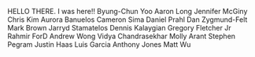 HELLO THERE.
I was here!!
Byung-Chun Yoo
Aaron Long
Jennifer McGiny
Chris Kim
Aurora Banuelos
Cameron Sima
Daniel Prahl
Dan Zygmund-Felt
Mark Brown
Jarryd Stamatelos
Dennis Kalaygian
Gregory Fletcher Jr
Rahmir ForD
Andrew Wong
Vidya Chandrasekhar
Molly Arant
Stephen Pegram
Justin Haas
Luis Garcia
Anthony Jones
Matt Wu
